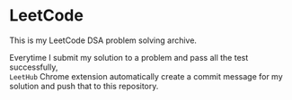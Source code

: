 # LeetCode
This is my LeetCode DSA problem solving archive.

Everytime I submit my solution to a problem and pass all the test successfully,  
`LeetHub` Chrome extension automatically create a commit message for my solution and push that to this repository.
